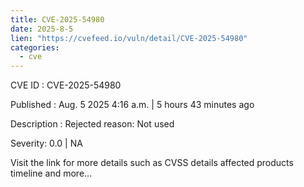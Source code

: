 ```yaml
--- 
title: CVE-2025-54980
date: 2025-8-5
lien: "https://cvefeed.io/vuln/detail/CVE-2025-54980"
categories:
  - cve
---
```


CVE ID : CVE-2025-54980

Published :  Aug. 5
2025
4:16 a.m. | 5 hours
43 minutes ago

Description : Rejected reason: Not used

Severity: 0.0 | NA

Visit the link for more details
such as CVSS details
affected products
timeline
and more...
